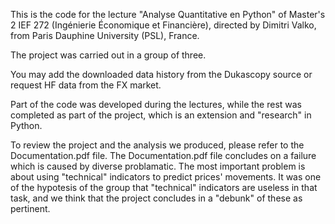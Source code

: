 This is the code for the lecture "Analyse Quantitative en Python" of Master's 2 IEF 272 (Ingénierie Économique et Financière), directed by Dimitri Valko, from Paris Dauphine University (PSL), France.

The project was carried out in a group of three.

You may add the downloaded data history from the Dukascopy source or request HF data from the FX market.

Part of the code was developed during the lectures, while the rest was completed as part of the project, which is an extension and "research" in Python.

To review the project and the analysis we produced, please refer to the Documentation.pdf file. The Documentation.pdf file concludes on a failure which is caused by diverse problamatic. The most important problem is about using "technical" indicators to predict prices' movements. It was one of the hypotesis of the group that "technical" indicators are useless in that task, and we think that the project concludes in a "debunk" of these as pertinent.
